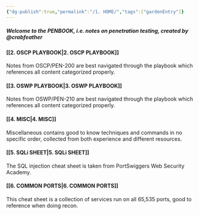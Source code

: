 ```yaml
---
{"dg-publish":true,"permalink":"/1. HOME/","tags":["gardenEntry"]}
---
```


##### Welcome to the PENBOOK, i.e. notes on penetration testing, created by @crabfeather

#### [[2. OSCP PLAYBOOK\|2. OSCP PLAYBOOK]]
Notes from OSCP/PEN-200 are best navigated through the playbook which references all content categorized properly.

#### [[3. OSWP PLAYBOOK\|3. OSWP PLAYBOOK]]
Notes from OSWP/PEN-210 are best navigated through the playbook which references all content categorized properly.

#### [[4. MISC\|4. MISC]]
Miscellaneous contains good to know techniques and commands in no specific order, collected from both experience and different resources.

#### [[5. SQLi SHEET\|5. SQLi SHEET]]
The SQL injection cheat sheet is taken from PortSwiggers Web Security Academy.

#### [[6. COMMON PORTS\|6. COMMON PORTS]]
This cheat sheet is a collection of services run on all 65,535 ports, good to reference when doing recon.

